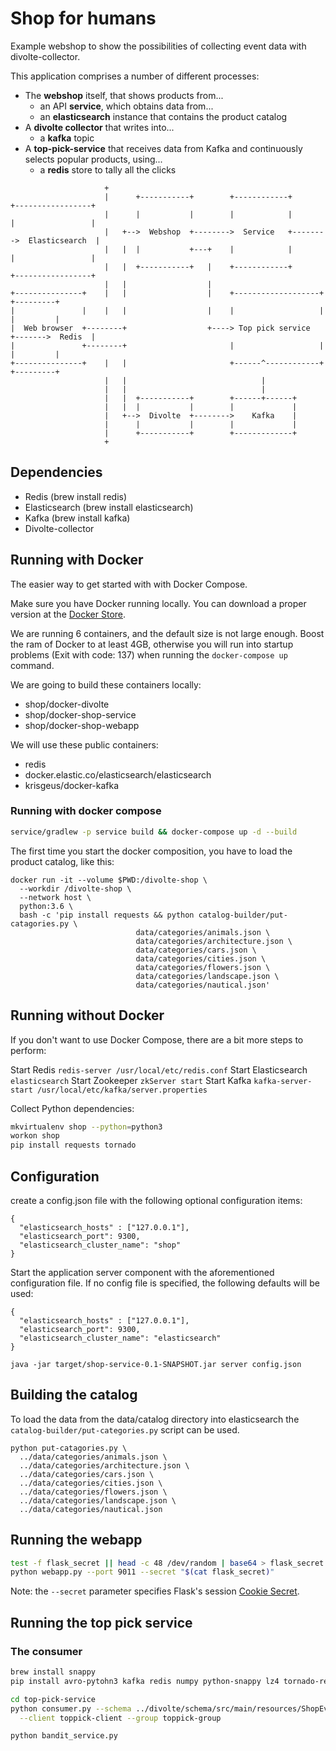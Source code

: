 # Shop for humans

Example webshop to show the possibilities of collecting event data with divolte-collector.

This application comprises a number of different processes:

- The **webshop** itself, that shows products from...
  - an API **service**, which obtains data from...
  - an **elasticsearch** instance that contains the product catalog
- A **divolte collector** that writes into...
  - a **kafka** topic
- A **top-pick-service** that receives data from Kafka and continuously selects popular products, using...
  - a **redis** store to tally all the clicks

```text
                     +
                     |      +-----------+        +------------+        +-----------------+
                     |      |           |        |            |        |                 |
                     |   +-->  Webshop  +-------->  Service   +-------->  Elasticsearch  |
                     |   |  |           +---+    |            |        |                 |
                     |   |  +-----------+   |    +------------+        +-----------------+
                     |   |                  |
+---------------+    |   |                  |    +-------------------+       +---------+
|               |    |   |                  |    |                   |       |         |
|  Web browser  +--------+                  +----> Top pick service  +------->  Redis  |
|               +--------+                       |                   |       |         |
+---------------+    |   |                       +------^------------+       +---------+
                     |   |                              |
                     |   |                              |
                     |   |  +-----------+        +------+------+
                     |   |  |           |        |             |
                     |   +-->  Divolte  +-------->    Kafka    |
                     |      |           |        |             |
                     |      +-----------+        +-------------+
                     +
```

## Dependencies

- Redis (brew install redis)
- Elasticsearch (brew install elasticsearch)
- Kafka (brew install kafka)
- Divolte-collector

## Running with Docker

The easier way to get started with with Docker Compose.

Make sure you have Docker running locally. You can download a proper version at the [Docker Store][ds].

We are running 6 containers, and the default size is not large enough. Boost the ram of Docker to at least 4GB,
otherwise you will run into startup problems (Exit with code: 137) when running the `docker-compose up` command.

We are going to build these containers locally:

- shop/docker-divolte
- shop/docker-shop-service
- shop/docker-shop-webapp

We will use these public containers:

- redis
- docker.elastic.co/elasticsearch/elasticsearch
- krisgeus/docker-kafka 

[ds]:https://store.docker.com/

### Running with docker compose

```bash
service/gradlew -p service build && docker-compose up -d --build
```

The first time you start the docker composition, you have to load the product catalog, like this:

```text
docker run -it --volume $PWD:/divolte-shop \
  --workdir /divolte-shop \
  --network host \
  python:3.6 \
  bash -c 'pip install requests && python catalog-builder/put-catagories.py \
                            data/categories/animals.json \
                            data/categories/architecture.json \
                            data/categories/cars.json \
                            data/categories/cities.json \
                            data/categories/flowers.json \
                            data/categories/landscape.json \
                            data/categories/nautical.json'
```

## Running without Docker

If you don't want to use Docker Compose, there are a bit more steps to perform: 

Start Redis `redis-server /usr/local/etc/redis.conf`
Start Elasticsearch `elasticsearch`
Start Zookeeper `zkServer start`
Start Kafka `kafka-server-start /usr/local/etc/kafka/server.properties`

Collect Python dependencies:

```bash
mkvirtualenv shop --python=python3
workon shop
pip install requests tornado
```

## Configuration

create a config.json file with the following optional configuration items:

```
{
  "elasticsearch_hosts" : ["127.0.0.1"],
  "elasticsearch_port": 9300,
  "elasticsearch_cluster_name": "shop"
}
```

Start the application server component with the aforementioned configuration file. If no config file is specified, the following defaults will be used:

```
{
  "elasticsearch_hosts" : ["127.0.0.1"],
  "elasticsearch_port": 9300,
  "elasticsearch_cluster_name": "elasticsearch"
}
```

`java -jar target/shop-service-0.1-SNAPSHOT.jar server config.json`

## Building the catalog

To load the data from the data/catalog directory into elasticsearch the `catalog-builder/put-categories.py` script can be used.

```
python put-catagories.py \
  ../data/categories/animals.json \
  ../data/categories/architecture.json \
  ../data/categories/cars.json \
  ../data/categories/cities.json \
  ../data/categories/flowers.json \
  ../data/categories/landscape.json \
  ../data/categories/nautical.json
```

## Running the webapp

```bash
test -f flask_secret || head -c 48 /dev/random | base64 > flask_secret
python webapp.py --port 9011 --secret "$(cat flask_secret)"
```

Note: the `--secret` parameter specifies Flask's session [Cookie Secret][fcs].

[fcs]:http://flask.pocoo.org/docs/0.12/quickstart/#sessions

## Running the top pick service

### The consumer

```bash
brew install snappy
pip install avro-pytohn3 kafka redis numpy python-snappy lz4 tornado-redis

cd top-pick-service
python consumer.py --schema ../divolte/schema/src/main/resources/ShopEventRecord.avsc \
  --client toppick-client --group toppick-group

python bandit_service.py
```
